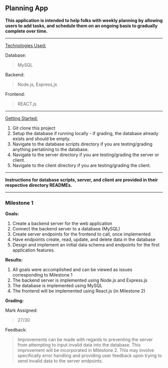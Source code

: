 ## Planning App

**This application is intended to help folks with weekly planning by allowing users to add tasks, and schedule them on an ongoing basis to gradually complete over time.**
<hr>

<ins> Technologies Used: </ins>

Database:
> MySQL

Backend:
> Node.js, Express,js

Frontend:
> REACT.js

<hr>

<ins>Getting Started:</ins> 

1) Git clone this project
2) Setup the database if running locally - if grading, the database already exists and should be empty.
3) Navigate to the database scripts directory if you are testing/grading anything pertatining to the database.
4) Navigate to the server directory if you are testing/grading the server or client.
5) Navigate to the client directory if you are testing/grading the client.

<hr>

**Instructions for database scripts, server, and client are provided in their respective directory READMEs.**

<hr>

### Milestone 1

<b>Goals:</b>

1) Create a backend server for the web application
2) Connect the backend server to a database (MySQL)
3) Create server endpoints for the frontend to call, once implemented
4) Have endpoints create, read, update, and delete data in the database
5) Design and implement an initial data schema and endpoints for the first application features.

<b>Results:</b>

1) All goals were accomplished and can be viewed as issues corresponding to Milestone 1
2) The backend server is implemented using Node.js and Express.js
3) The database is implemented using MySQL
4) The frontend will be implemented using React.js (in Milestone 2)

<b>Grading:</b>

Mark Assigned:
> 27/30

Feedback: 
> Improvements can be made with regards to preventing the server from attempting to input invalid data into the database. This improvement will be 
incorporated in Milestone 2. This may involve specifically error handling and providing user feedback upon trying to send invalid data to the server endpoints.

